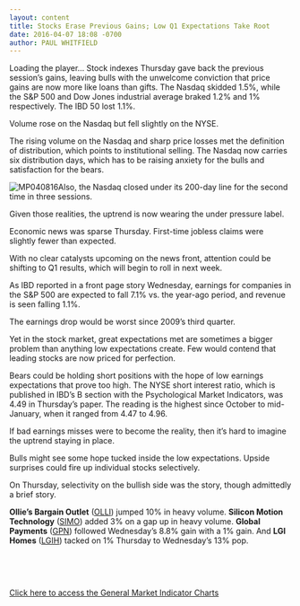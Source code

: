 ```yaml
---
layout: content
title: Stocks Erase Previous Gains; Low Q1 Expectations Take Root
date: 2016-04-07 18:08 -0700
author: PAUL WHITFIELD
---
```






Loading the player...
Stock indexes Thursday gave back the previous session’s gains, leaving bulls with the unwelcome conviction that price gains are now more like loans than gifts. The Nasdaq skidded 1.5%, while the S&P 500 and Dow Jones industrial average braked 1.2% and 1% respectively. The IBD 50 lost 1.1%.


Volume rose on the Nasdaq but fell slightly on the NYSE.


The rising volume on the Nasdaq and sharp price losses met the definition of distribution, which points to institutional selling. The Nasdaq now carries six distribution days, which has to be raising anxiety for the bulls and satisfaction for the bears.


![MP040816](https://www.investors.com/wp-content/uploads/2016/04/MP040816-204x300.jpg)Also, the Nasdaq closed under its 200-day line for the second time in three sessions.


Given those realities, the uptrend is now wearing the under pressure label.


Economic news was sparse Thursday. First-time jobless claims were slightly fewer than expected.


With no clear catalysts upcoming on the news front, attention could be shifting to Q1 results, which will begin to roll in next week.


As IBD reported in a front page story Wednesday, earnings for companies in the S&P 500 are expected to fall 7.1% vs. the year-ago period, and revenue is seen falling 1.1%.  

The earnings drop would be worst since 2009’s third quarter.


Yet in the stock market, great expectations met are sometimes a bigger problem than anything low expectations create. Few would contend that leading stocks are now priced for perfection.


Bears could be holding short positions with the hope of low earnings expectations that prove too high. The NYSE short interest ratio, which is published in IBD’s B section with the Psychological Market Indicators, was 4.49 in Thursday’s paper. The reading is the highest since October to mid-January, when it ranged from 4.47 to 4.96.


If bad earnings misses were to become the reality, then it’s hard to imagine the uptrend staying in place.


Bulls might see some hope tucked inside the low expectations. Upside surprises could fire up individual stocks selectively.


On Thursday, selectivity on the bullish side was the story, though admittedly a brief story.


**Ollie’s Bargain Outlet** ([OLLI](https://research.investors.com/quote.aspx?symbol=OLLI)) jumped 10% in heavy volume. **Silicon Motion Technology** ([SIMO](https://research.investors.com/quote.aspx?symbol=SIMO)) added 3% on a gap up in heavy volume. **Global Payments** ([GPN](https://research.investors.com/quote.aspx?symbol=GPN)) followed Wednesday’s 8.8% gain with a 1% gain. And **LGI Homes** ([LGIH](https://research.investors.com/quote.aspx?symbol=LGIH)) tacked on 1% Thursday to Wednesday’s 13% pop.


 


 


[Click here to access the General Market Indicator Charts](https://www.investors.com/wp-content/uploads/2016/04/GMI_040816.pdf)





